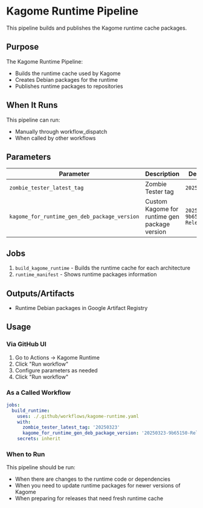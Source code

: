 
# Kagome Runtime Pipeline

This pipeline builds and publishes the Kagome runtime cache packages.

## Purpose

The Kagome Runtime Pipeline:
- Builds the runtime cache used by Kagome
- Creates Debian packages for the runtime
- Publishes runtime packages to repositories

## When It Runs

This pipeline can run:
- Manually through workflow_dispatch
- When called by other workflows

## Parameters

| Parameter | Description | Default |
|-----------|-------------|---------|
| `zombie_tester_latest_tag` | Zombie Tester tag | `20250323` |
| `kagome_for_runtime_gen_deb_package_version` | Custom Kagome for runtime gen package version | `20250323-9b65150-Release` |

## Jobs

1. `build_kagome_runtime` - Builds the runtime cache for each architecture
2. `runtime_manifest` - Shows runtime packages information

## Outputs/Artifacts

- Runtime Debian packages in Google Artifact Registry

## Usage

### Via GitHub UI

1. Go to Actions → Kagome Runtime
2. Click "Run workflow"
3. Configure parameters as needed
4. Click "Run workflow"

### As a Called Workflow

```yaml
jobs:
  build_runtime:
    uses: ./.github/workflows/kagome-runtime.yaml
    with:
      zombie_tester_latest_tag: '20250323'
      kagome_for_runtime_gen_deb_package_version: '20250323-9b65150-Release'
    secrets: inherit
```

### When to Run
This pipeline should be run:

- When there are changes to the runtime code or dependencies
- When you need to update runtime packages for newer versions of Kagome
- When preparing for releases that need fresh runtime cache
